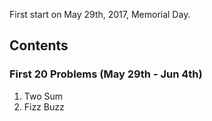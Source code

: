 First start on May 29th, 2017, Memorial Day.

## Contents
### First 20 Problems (May 29th - Jun 4th)
1. Two Sum
412. Fizz Buzz
